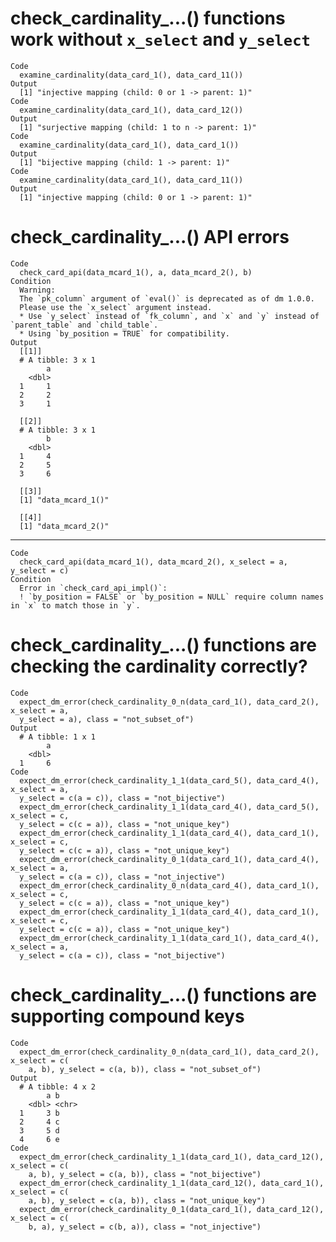 # check_cardinality_...() functions work without `x_select` and `y_select`

    Code
      examine_cardinality(data_card_1(), data_card_11())
    Output
      [1] "injective mapping (child: 0 or 1 -> parent: 1)"
    Code
      examine_cardinality(data_card_1(), data_card_12())
    Output
      [1] "surjective mapping (child: 1 to n -> parent: 1)"
    Code
      examine_cardinality(data_card_1(), data_card_1())
    Output
      [1] "bijective mapping (child: 1 -> parent: 1)"
    Code
      examine_cardinality(data_card_1(), data_card_11())
    Output
      [1] "injective mapping (child: 0 or 1 -> parent: 1)"

# check_cardinality_...() API errors

    Code
      check_card_api(data_mcard_1(), a, data_mcard_2(), b)
    Condition
      Warning:
      The `pk_column` argument of `eval()` is deprecated as of dm 1.0.0.
      Please use the `x_select` argument instead.
      * Use `y_select` instead of `fk_column`, and `x` and `y` instead of `parent_table` and `child_table`.
      * Using `by_position = TRUE` for compatibility.
    Output
      [[1]]
      # A tibble: 3 x 1
            a
        <dbl>
      1     1
      2     2
      3     1
      
      [[2]]
      # A tibble: 3 x 1
            b
        <dbl>
      1     4
      2     5
      3     6
      
      [[3]]
      [1] "data_mcard_1()"
      
      [[4]]
      [1] "data_mcard_2()"
      

---

    Code
      check_card_api(data_mcard_1(), data_mcard_2(), x_select = a, y_select = c)
    Condition
      Error in `check_card_api_impl()`:
      ! `by_position = FALSE` or `by_position = NULL` require column names in `x` to match those in `y`.

# check_cardinality_...() functions are checking the cardinality correctly?

    Code
      expect_dm_error(check_cardinality_0_n(data_card_1(), data_card_2(), x_select = a,
      y_select = a), class = "not_subset_of")
    Output
      # A tibble: 1 x 1
            a
        <dbl>
      1     6
    Code
      expect_dm_error(check_cardinality_1_1(data_card_5(), data_card_4(), x_select = a,
      y_select = c(a = c)), class = "not_bijective")
      expect_dm_error(check_cardinality_1_1(data_card_4(), data_card_5(), x_select = c,
      y_select = c(c = a)), class = "not_unique_key")
      expect_dm_error(check_cardinality_1_1(data_card_4(), data_card_1(), x_select = c,
      y_select = c(c = a)), class = "not_unique_key")
      expect_dm_error(check_cardinality_0_1(data_card_1(), data_card_4(), x_select = a,
      y_select = c(a = c)), class = "not_injective")
      expect_dm_error(check_cardinality_0_n(data_card_4(), data_card_1(), x_select = c,
      y_select = c(c = a)), class = "not_unique_key")
      expect_dm_error(check_cardinality_1_1(data_card_4(), data_card_1(), x_select = c,
      y_select = c(c = a)), class = "not_unique_key")
      expect_dm_error(check_cardinality_1_1(data_card_1(), data_card_4(), x_select = a,
      y_select = c(a = c)), class = "not_bijective")

# check_cardinality_...() functions are supporting compound keys

    Code
      expect_dm_error(check_cardinality_0_n(data_card_1(), data_card_2(), x_select = c(
        a, b), y_select = c(a, b)), class = "not_subset_of")
    Output
      # A tibble: 4 x 2
            a b    
        <dbl> <chr>
      1     3 b    
      2     4 c    
      3     5 d    
      4     6 e    
    Code
      expect_dm_error(check_cardinality_1_1(data_card_1(), data_card_12(), x_select = c(
        a, b), y_select = c(a, b)), class = "not_bijective")
      expect_dm_error(check_cardinality_1_1(data_card_12(), data_card_1(), x_select = c(
        a, b), y_select = c(a, b)), class = "not_unique_key")
      expect_dm_error(check_cardinality_0_1(data_card_1(), data_card_12(), x_select = c(
        b, a), y_select = c(b, a)), class = "not_injective")

